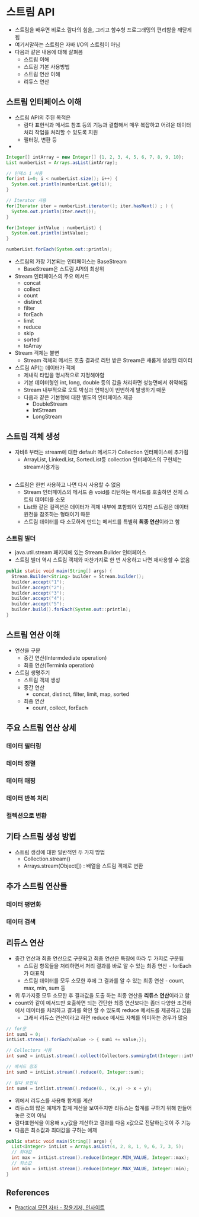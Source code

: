 # 스트림 API

* 스트림을 배우면 비로소 람다의 힘을, 그리고 함수형 프로그래밍의 편리함을 깨닫게 됨
* 여기서말하는 스트림은 자바 I/O의 스트림이 아님
* 다음과 같은 내용에 대해 살펴봄
  * 스트림 이해
  * 스트림 기본 사용방법
  * 스트림 연산 이해
  * 리듀스 연산

## 스트림 인터페이스 이해

* 스트림 API의 주된 목적은
  * 람다 표현식과 메서드 참조 등의 기능과 결합해서 매우 복잡하고 어려운 데이터 처리 작업을 처리할 수 있도록 지원
  * 필터링, 변환 등
* 

```java
Integer[] intArray = new Integer[] {1, 2, 3, 4, 5, 6, 7, 8, 9, 10};
List numberList = Arrays.asList(intArray);

// 인덱스 i 사용
for(int i=0; i < numberList.size(); i++) {
  System.out.println(numberList.get(i));
}

// Iterator 사용
for(Iterator iter = numberList.iterator(); iter.hasNext() ; ) {
  System.out.println(iter.next());
}

for(Integer intValue : numberList) {
  System.out.println(intValue);
}

numberList.forEach(System.out::println);
```

* 스트림의 가장 기본되는 인터페이스는 BaseStream
  * BaseStream은 스트림 API의 최상위
* Stream 인터페이스의 주요 메서드
  * concat
  * collect
  * count
  * distinct
  * filter
  * forEach
  * limit
  * reduce
  * skip
  * sorted
  * toArray
* Stream 객체는 불변
  * Stream 객체의 메서드 호출 결과로 리턴 받은 Stream은 새롭게 생성된 데이터
* 스트림 API는 데이터가 객체
  * 제내릭 타입을 명시적으로 지정해야함
  * 기본 데이터형인 int, long, double 등의 값을 처리하면 성능면에서 취약해짐
  * Stream 내부적으로 오토 박싱과 언박싱이 빈번하게 발생하기 때문
  * 다음과 같은 기본형에 대한 별도의 인터페이스 제공
    * DoubleStream
    * IntStream
    * LongStream

## 스트림 객체 생성

* 자바8 부터는 stream에 대한 default 메서드가 Collection 인터페이스에 추가죔
  * ArrayList, LinkedList, SortedList등 collection 인터페이스의 구현체는 stream사용가능

```java

```

* 스트림은 한번 사용하고 나면 다시 사용할 수 없음
  * Stream 인터페이스의 메서드 중 void를 리턴하는 메서드를 호출하면 전체 스트림 데이터를 소모
  * List와 같은 컬렉션은 데이터가 객체 내부에 포함되어 있지만 스트림은 데이터 원천을 참조하는 형태이기 때문
  * 스트림 데이터를 다 소모하게 만드는 메서드를 특별히 **최종 연산**이라고 함

### 스트림 빌더

* java.util.stream 패키지에 있는 Stream.Builder 인터페이스
* 스트림 빌더 역시 스트림 객체와 마찬가지로 한 번 사용하고 나면 재사용할 수 없음

```java
public static void main(String[] args) {
  Stream.Builder<String> builder = Stream.builder();
  builder.accept("1");
  builder.accept("2");
  builder.accept("3");
  builder.accept("4");
  builder.accept("5");
  builder.build().forEach(System.out::println);
}
```

## 스트림 연산 이해

* 연산을 구분
  * 중간 연산(Intermdediate operation)
  * 최종 연산(Terminla operation)
* 스트림 생명주기
  * 스트림 객체 생성
  * 중간 연산
    * concat, distinct, filter, limit, map, sorted
  * 최종 연산
    * count, collect, forEach

## 주요 스트림 연산 상세

### 데이터 필터링

### 데이터 정렬

### 데이터 매핑

### 데이터 반복 처리

### 컬렉션으로 변환

## 기타 스트림 생성 방법

* 스트림 생성에 대한 일반적인 두 가지 방법
  * Collection.stream()
  * Arrays.stream(Object[]) : 배열을 스트림 객체로 변환

## 추가 스트림 연산들

### 데이터 평면화

### 데이터 검색

## 리듀스 연산

* 중간 연산과 최종 연산으로 구분되고 최종 연산은 특징에 따라 두 가지로 구분됨
  * 스트림 항목들을 처리하면서 처리 결과를 바로 알 수 있는 최종 연산 - forEach가 대표적
  * 스트림 데이터를 모두 소모한 후에 그 결과를 알 수 있는 최종 연산 - count, max, min, sum 등
* 위 두가지중 모두 소모한 후 결과값을 도출 하는 최종 연산을 **리듀스 연산**이라고 함
* count와 같이 메서드만 호출하면 되는 간단한 최종 연산보다는 좀더 다양한 조건하에서 데이터를 처리하고 결과를 확인 할 수 있도록 reduce 메서드를 제공하고 있음
  * 그래서 리듀스 연산이라고 하면 reduce 메서드 자체를 의미하는 경우가 많음


```java
// for문
int sum1 = 0;
intList.stream().forEach(value -> { sum1 += value;});

// Collectors 사용
int sum2 = intList.stream().collect(Collectors.summingInt(Integer::intValue));

// 메서드 참조
int sum3 = intList.stream().reduce(0, Integer::sum);

// 람다 표현식
int sum4 = intlist.stream().reduce(0., (x,y) -> x + y);
```

* 위에서 리듀스를 사용해 합계를 계산
* 리듀스의 많은 예제가 합계 계산을 보여주지만 리듀스는 합계를 구하기 위해 만들어 놓은 것이 아님
* 람다표현식을 이용해 x,y값을 계산하고 결과를 다음 x값으로 전달하는것이 주 기능
* 다음은 최소값과 최대값을 구하는 예제

```java
public static void main(String[] args) {
  List<Integer> intList = Arrays.asList(4, 2, 8, 1, 9, 6, 7, 3, 5);
  // 최대값
  int max = intList.stream().reduce(Integer.MIN_VALUE, Integer::max);
  // 최소값
  int min = intList.stream().reduce(Integer.MAX_VALUE, Integer::min);
}
```

## References

* [Practical 모던 자바 - 장윤기저, 인사이트](http://www.kyobobook.co.kr/product/detailViewKor.laf?ejkGb=KOR&mallGb=KOR&barcode=9788966262755&orderClick=LAG&Kc=)
